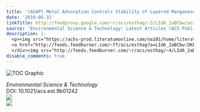 ```yaml
---
title: '[ASAP] Metal Adsorption Controls Stability of Layered Manganese Oxides'
date: '2019-05-31'
linkTitle: http://feedproxy.google.com/~r/acs/esthag/~3/LId6_2aBCbw/acs.est.9b01242
source: 'Environmental Science & Technology: Latest Articles (ACS Publications)'
description: |-
  <p><img src="https://achs-prod.literatumonline.com/na101/home/literatum/publisher/achs/journals/content/esthag/0/esthag.ahead-of-print/acs.est.9b01242/20190531/images/medium/es-2019-01242u_0001.gif" alt="TOC Graphic"/></p><div><cite>Environmental Science & Technology</cite></div><div>DOI: 10.1021/acs.est.9b01242</div><div class="feedflare">
  <a href="http://feeds.feedburner.com/~ff/acs/esthag?a=LId6_2aBCbw:DKFQEW0Wr98:yIl2AUoC8zA"><img src="http://feeds.feedburner.com/~ff/acs/esthag?d=yIl2AUoC8zA" border="0"></img></a>
  </div><img src="http://feeds.feedburner.com/~r/acs/esthag/~4/LId6_2aBCbw" ...
disable_comments: true
---
```

<p><img src="https://achs-prod.literatumonline.com/na101/home/literatum/publisher/achs/journals/content/esthag/0/esthag.ahead-of-print/acs.est.9b01242/20190531/images/medium/es-2019-01242u_0001.gif" alt="TOC Graphic"/></p><div><cite>Environmental Science & Technology</cite></div><div>DOI: 10.1021/acs.est.9b01242</div><div class="feedflare">
<a href="http://feeds.feedburner.com/~ff/acs/esthag?a=LId6_2aBCbw:DKFQEW0Wr98:yIl2AUoC8zA"><img src="http://feeds.feedburner.com/~ff/acs/esthag?d=yIl2AUoC8zA" border="0"></img></a>
</div><img src="http://feeds.feedburner.com/~r/acs/esthag/~4/LId6_2aBCbw" ...